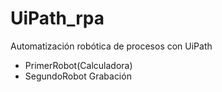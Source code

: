 # UiPath_rpa 
Automatización robótica de procesos con UiPath
- PrimerRobot(Calculadora)
- SegundoRobot Grabación
